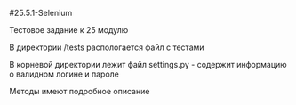 #25.5.1-Selenium

Тестовое задание к 25 модулю

В директории /tests распологается файл с тестами

В корневой директории лежит файл settings.py - содержит информацию о валидном логине и пароле

Методы имеют подробное описание
